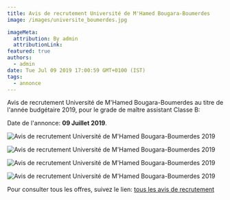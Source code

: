 ```yaml
---
title: Avis de recrutement Université de M'Hamed Bougara-Boumerdes
image: /images/universite_boumerdes.jpg

imageMeta:
  attribution: By admin
  attributionLink:
featured: true
authors:
  - admin
date: Tue Jul 09 2019 17:00:59 GMT+0100 (IST)
tags:
  - annonce
---
```


Avis de recrutement Université de M'Hamed Bougara-Boumerdes au titre de l'année budgétaire 2019, pour le grade de maître assistant Classe B:

Date de l'annonce: **09 Juillet 2019**.

![Avis de recrutement Université de M'Hamed Bougara-Boumerdes  2019](/images/avis_de_recrutement_universite_boumerdes.jpg)

![Avis de recrutement Université de M'Hamed Bougara-Boumerdes  2019](/images/avis_de_recrutement_universite_boumerdes_2.jpg)

![Avis de recrutement Université de M'Hamed Bougara-Boumerdes  2019](/images/avis_de_recrutement_universite_boumerdes_3.jpg)

![Avis de recrutement Université de M'Hamed Bougara-Boumerdes  2019](/images/avis_de_recrutement_universite_boumerdes_4.jpg)


Pour consulter tous les offres, suivez le lien: [tous les avis de recrutement](/tous_les_avis_de_recrutement_annee_budgetaire_2019/)
